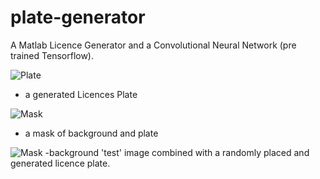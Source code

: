 # plate-generator
A Matlab Licence Generator and a Convolutional Neural Network (pre trained Tensorflow).

![Plate](../master/PlateGeneration/plates/slam447.png)
- a generated Licences Plate

![Mask](../master/PlateGeneration/generated_combination/back_mask_slam447.jpg)
- a mask of background and plate

![Mask](../master/PlateGeneration/generated_combination/back_slam447.jpg)
-background 'test' image combined with a randomly placed and generated licence plate. 
